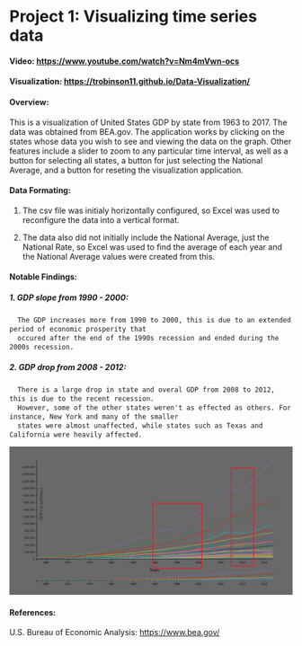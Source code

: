 # Project 1: Visualizing time series data

#### Video: https://www.youtube.com/watch?v=Nm4mVwn-ocs

#### Visualization: https://trobinson11.github.io/Data-Visualization/

#### Overview:

This is a visualization of United States GDP by state from 1963 to 2017. The data was obtained from BEA.gov. 
The application works by clicking on the states whose data you wish to see and viewing the data 
on the graph. Other features include a slider to zoom to any particular time interval, as well
as a button for selecting all states, a button for just selecting the National Average, and a button
for reseting the visualization application. 


#### Data Formating: 
  1. The csv file was initialy horizontally configured, so Excel was used to reconfigure the data into a 
     vertical format.
  
  2. The data also did not initially include the National Average, just the National Rate, so Excel was used
     to find the average of each year and the National Average values were created from this.
     

#### Notable Findings:

   #####  1. GDP slope from 1990 - 2000:
      The GDP increases more from 1990 to 2000, this is due to an extended period of economic prosperity that
      occured after the end of the 1990s recession and ended during the 2000s recession.
      
   #####  2. GDP drop from 2008 - 2012:
      There is a large drop in state and overal GDP from 2008 to 2012, this is due to the recent recession.
      However, some of the other states weren't as effected as others. For instance, New York and many of the smaller
      states were almost unaffected, while states such as Texas and California were heavily affected. 
      
![alt text](https://github.com/TRobinson11/Data-Visualization/blob/master/Project%201-data-1.png "Visualization Graph")


#### References:

U.S. Bureau of Economic Analysis: https://www.bea.gov/
